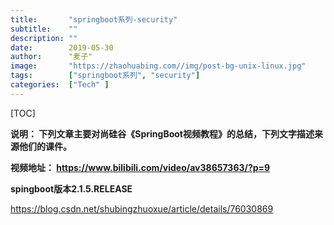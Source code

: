```yaml
---
title:       "springboot系列-security"
subtitle:    ""
description: ""
date:        2019-05-30
author:      "麦子"
image:       "https://zhaohuabing.com//img/post-bg-unix-linux.jpg"
tags:        ["springboot系列", "security"]
categories:  ["Tech" ]
---
```


[TOC]

**说明： 下列文章主要对尚硅谷《SpringBoot视频教程》的总结，下列文字描述来源他们的课件。**

**视频地址： https://www.bilibili.com/video/av38657363/?p=9**

**spingboot版本<version>2.1.5.RELEASE</version>**



https://blog.csdn.net/shubingzhuoxue/article/details/76030869     













 



 